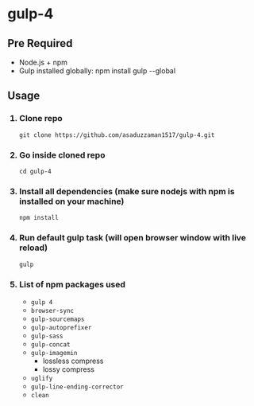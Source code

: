 # gulp-4
<h2>Pre Required</h2>
<ul>
  <li>Node.js + npm</li>
  <li>Gulp installed globally: npm install gulp --global</li>
</ul>

<h2>Usage</h2>
<ol>
  <h3><li>Clone repo</li></h3>
  <code>git clone https://github.com/asaduzzaman1517/gulp-4.git</code>
  <h3><li>Go inside cloned repo</li></h3>
  <code>cd gulp-4</code>
  <h3><li>Install all dependencies (make sure nodejs with npm is installed on your machine)</li></h3>
  <code>npm install</code>
  <h3><li>Run default gulp task (will open browser window with live reload)</li></h3>
  <code>gulp</code>
  <h3><li>List of npm packages used</li></h3>
  <ul><li><code>gulp 4</code></li>
  <li><code>browser-sync</code></li>
  <li><code>gulp-sourcemaps</code></li>
  <li><code>gulp-autoprefixer</code></li>
  <li><code>gulp-sass</code></li>
    <li><code>gulp-concat</code></li>
    <li><code>gulp-imagemin</code>
    <ul>
      <li>lossless compress</li>
      <li>lossy compress</li>
    </ul>
    </li>
    <li><code>uglify</code></li>
    <li><code>gulp-line-ending-corrector</code></li>
    <li><code>clean</code></li>
</ol>
